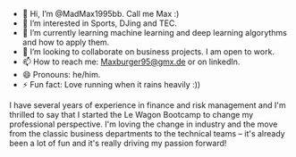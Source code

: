 - 👋 Hi, I’m @MadMax1995bb. Call me Max :)
- 👀 I’m interested in Sports, DJing and TEC.
- 🌱 I’m currently learning machine learning and deep learning algorythms and how to apply them.
- 💞️ I’m looking to collaborate on business projects. I am open to work. 
- 📫 How to reach me: Maxburger95@gmx.de or on linkedIn.
- 😄 Pronouns: he/him.
- ⚡ Fun fact: Love running when it rains heavily :))

I have several years of experience in finance and risk management and I'm thrilled to say that I started the Le Wagon Bootcamp to change my professional perspective. I'm loving the change in industry and the move from the classic business departments to the technical teams – it's already been a lot of fun and it's really driving my passion forward!

<!---
MadMax1995bb/MadMax1995bb is a ✨ special ✨ repository because its `README.md` (this file) appears on your GitHub profile.
You can click the Preview link to take a look at your changes.
--->
